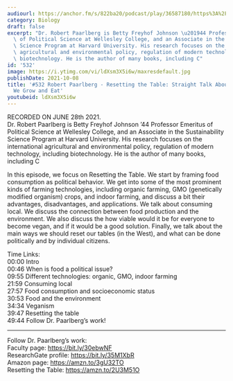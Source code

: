```yaml
---
audiourl: https://anchor.fm/s/822ba20/podcast/play/36587180/https%3A%2F%2Fd3ctxlq1ktw2nl.cloudfront.net%2Fstaging%2F2021-6-2%2F92de8391-f577-d4e3-5fb8-263ad4bcbf28.m4a
category: Biology
draft: false
excerpt: "Dr. Robert Paarlberg is Betty Freyhof Johnson \u201944 Professor Emeritus\
  \ of Political Science at Wellesley College, and an Associate in the Sustainability\
  \ Science Program at Harvard University. His research focuses on the international\
  \ agricultural and environmental policy, regulation of modern technology, including\
  \ biotechnology. He is the author of many books, including C"
id: '532'
image: https://i.ytimg.com/vi/ldXsm3X5i6w/maxresdefault.jpg
publishDate: 2021-10-08
title: '#532 Robert Paarlberg - Resetting the Table: Straight Talk About the Food
  We Grow and Eat'
youtubeid: ldXsm3X5i6w
---
```

<div class="timelinks">

RECORDED ON JUNE 28th 2021.  
Dr. Robert Paarlberg is Betty Freyhof Johnson ’44 Professor Emeritus of Political Science at Wellesley College, and an Associate in the Sustainability Science Program at Harvard University. His research focuses on the international agricultural and environmental policy, regulation of modern technology, including biotechnology. He is the author of many books, including C

In this episode, we focus on Resetting the Table. We start by framing food consumption as political behavior. We get into some of the most prominent kinds of farming technologies, including organic farming, GMO (genetically modified organism) crops, and indoor farming, and discuss a bit their advantages, disadvantages, and applications. We talk about consuming local. We discuss the connection between food production and the environment. We also discuss the how viable would it be for everyone to become vegan, and if it would be a good solution. Finally, we talk about the main ways we should reset our tables (in the West), and what can be done politically and by individual citizens.

Time Links:  
<time>00:00</time> Intro  
<time>00:46</time> When is food a political issue?  
<time>09:55</time> Different technologies: organic, GMO, indoor farming  
<time>21:59</time> Consuming local  
<time>27:57</time> Food consumption and socioeconomic status  
<time>30:53</time> Food and the environment  
<time>34:34</time> Veganism  
<time>39:47</time> Resetting the table  
<time>49:44</time> Follow Dr. Paarlberg’s work!

---

Follow Dr. Paarlberg’s work:  
Faculty page: https://bit.ly/30ebwNF  
ResearchGate profile: https://bit.ly/35M1XbR  
Amazon page: https://amzn.to/3gU32TO  
Resetting the Table: https://amzn.to/2U3M51O
</div>

